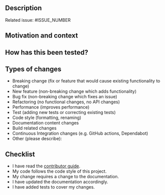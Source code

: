 <!-- These comments are hidden when you submit the pull request, so you do not need to remove them. -->

<!--- Provide a general summary of your changes in the Title above --->

## Description
<!--- Describe your changes in detail --->

<!--- This project only accepts pull requests related to open issues --->
<!--- If suggesting a new feature or change, please discuss it in an issue first --->
<!--- If fixing a bug, there should be an issue describing it with steps to reproduce --->
<!--- Please link to the issue here: --->
Related issue: #ISSUE_NUMBER

## Motivation and context
<!--- Why is this change required? What problem does it solve? --->

## How has this been tested?
<!--- Please describe in detail how you tested your changes. --->
<!--- Include details of your testing environment, and the tests you ran to --->
<!--- see how your change affects other areas of the code, etc. --->

## Types of changes

<!--- What types of changes does your code introduce? Remove the lines, that do not apply. --->
- Breaking change (fix or feature that would cause existing functionality to change)
- New feature (non-breaking change which adds functionality)
- Bug fix (non-breaking change which fixes an issue)
- Refactoring (no functional changes, no API changes)
- Performance (improves performance)
- Test (adding new tests or correcting existing tests)
- Code style (formatting, renaming)
- Documentation content changes
- Build related changes
- Continuous Integration changes (e.g. GitHub actions, Dependabot)
- Other (please describe):

## Checklist
<!--- Go over all the following points, and remove the lines, that do not apply. --->
<!--- If you're unsure about any of these, don't hesitate to ask. We're here to help! --->
- I have read the [contributor guide](https://github.com/afuetterer/oaipmh-scythe/blob/main/.github/CONTRIBUTING.md).
- My code follows the code style of this project.
- My change requires a change to the documentation.
- I have updated the documentation accordingly.
- I have added tests to cover my changes.

<!--- This pull request template is adapted from:
<!--- "open-source-templates", https://github.com/TalAter/open-source-templates (MIT License). --->
<!--- "amazing-github-template", https://github.com/dec0dOS/amazing-github-template (MIT License). --->
